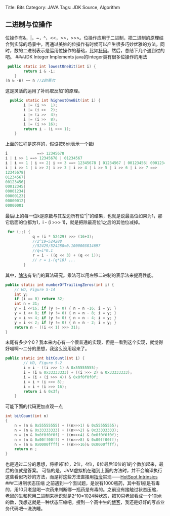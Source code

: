 Title: Bits
Category: JAVA
Tags: JDK Source, Algorithm

## 二进制与位操作
位操作有&，|，~，^，<<，>>，>>>。位操作应用于二进制，把二进制的原理结合到实际的场景中，再通过美妙的位操作有时候可以产生很多巧妙优雅的方法。同时，数的二进制表示是运用位操作的基础，比如[补码][1]。然后，总结下几个遇到过的吧。
###JDK Integer Implements
java的Integer类有很多位操作的用法
```java
 public static int lowestOneBit(int i) {
        return i & -i;
    }
(n & -n) == n //2的幂次
```
这是灵活的运用了补码取反加1的原理。
```java
  public static int highestOneBit(int i) {
        i |= (i >>  1);
        i |= (i >>  2);
        i |= (i >>  4);
        i |= (i >>  8);
        i |= (i >> 16);
        return i - (i >>> 1);
    }
```
上面的过程是这样的，假设按8bit表示一个数i
```java
i             ==> 12345678
i | i >> 1 ==> 12345678 | 01234567
i | i >> 1 | i >> 2| i >> 3 ==> 12345678 | 01234567 | 00123456| 00012345
i | i >> 1 | i >> 2| i >> 3 | i >> 4 | i >> 5 | i >> 6 | i >> 7 ==>
12345678| 
01234567| 
00123456| 
00012345| 
00001234| 
00000123| 
00000012| 
00000001
```
最后i上的每一位k是原数与其左边所有位"|"的结果，也就是说最高位如果为1，那它后面的位都为1，i - (i >>> 1)，就是把除最高位1之后的其他位减掉。
```java
 for (;;) {
            q = (i * 52429) >>> (16+3);
            //2^19=524288
            //52429/524288=0.1000003814697
            //q=i*0.1
            r = i - ((q << 3) + (q << 1));  
            // r = i-(q*10) ...
        }
```
其中，[除法][2]有专门的算法研究。乘法可以用左移二进制的表示法来提高性能。
```java
public static int numberOfTrailingZeros(int i) {
    // HD, Figure 5-14
    int y;
    if (i == 0) return 32;
    int n = 31;
    y = i <<16; if (y != 0) { n = n -16; i = y; }
    y = i << 8; if (y != 0) { n = n - 8; i = y; }
    y = i << 4; if (y != 0) { n = n - 4; i = y; }
    y = i << 2; if (y != 0) { n = n - 2; i = y; }
    return n - ((i << 1) >>> 31);
}
```
末尾有多少个0？我本来内心有一个很普通的实现，但是一看到这个实现，就觉得好喵啊～二分的思想，我这么没用起来了。
```java
public static int bitCount(int i) {
        // HD, Figure 5-2
        i = i - ((i >>> 1) & 0x55555555);
        i = (i & 0x33333333) + ((i >>> 2) & 0x33333333);
        i = (i + (i >>> 4)) & 0x0f0f0f0f;
        i = i + (i >>> 8);
        i = i + (i >>> 16);
        return i & 0x3f;
    }
```
可能下面的代码更加直观一点
```java
int bitCount(int n) 
{ 
    n = (n & 0x55555555) + ((n>>>1) & 0x55555555); 
    n = (n & 0x33333333) + ((n>>>2) & 0x33333333); 
    n = (n & 0x0f0f0f0f) + ((n>>>4) & 0x0f0f0f0f); 
    n = (n & 0x00ff00ff) + ((n>>>8) & 0x00ff00ff); 
	n = (n & 0x0000ffff) + ((n>>>16)& 0x0000ffff);        
	return n ; 
}
```
也是通过二分的思想，将相邻1位，2位，4位，8位最后16位的1的个数加起来，最后的值就是答案。
可惜的是，JVM虚拟机在碰到上面的方法时，并不会编译执行这些看似巧妙的方法，而是将这些方法直接用[指令][4]实现——[HotSpot Intrinsics][3]
###二进制状态压缩
之前遇到一个面试题，是说有1000瓶药，其中有1瓶是有毒的，用10只老鼠喝一次药来判断哪一瓶药是有毒的。之前没有接触过状态压缩，老鼠的生和死用二进制来标识就是2^10=1024种状态，把10只老鼠看成一个10bit的数，我想这就是一种状态压缩吧。搜到一个高中生的[博客][5]，我还是好好的写点业务代码吧～洗洗睡。

[1]: http://zh.wikipedia.org/wiki/%E4%BA%8C%E8%A3%9C%E6%95%B8 
[2]:http://en.wikipedia.org/wiki/Division_algorithm#Newton.E2.80.93Raphson_division
[3]:http://www.java-gaming.org/index.php?topic=27010.0
[4]:http://en.wikipedia.org/wiki/Bit_Manipulation_Instruction_Sets
[5]:http://www.cppblog.com/zyn1996/archive/2011/12/04/161415.aspx
